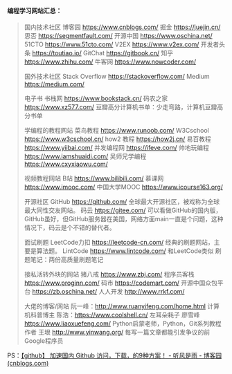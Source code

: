 #### 编程学习网站汇总：

> 国内技术社区
> 博客园 https://www.cnblogs.com/
> 掘金 https://juejin.cn/
> 思否 https://segmentfault.com/
> 开源中国 https://www.oschina.net/
> 51CTO https://www.51cto.com/
> V2EX https://www.v2ex.com/
> 开发者头条 https://toutiao.io/
> GitChat https://gitbook.cn/
> 知乎 https://www.zhihu.com/
> 牛客网 https://www.nowcoder.com/ 
>
> 国外技术社区
> Stack Overflow https://stackoverflow.com/ 
> Medium https://medium.com/
>
> 电子书
> 书栈网 https://www.bookstack.cn/
> 码农之家 https://www.xz577.com/
> 豆瓣高分计算机书单：少走弯路，计算机豆瓣高分书单
>
> 学编程的教程网站
> 菜鸟教程 https://www.runoob.com/
> W3Cschool https://www.w3cschool.cn/
> how2 教程 https://how2j.cn/
> 易百教程 https://www.yiibai.com/
> 并发编程网 https://ifeve.com/
> 帅地玩编程 https://www.iamshuaidi.com/
> 吴师兄学编程 https://www.cxyxiaowu.com/
>
> 视频教程网站
> B站 https://www.bilibili.com/
> 慕课网 https://www.imooc.com/
> 中国大学MOOC https://www.icourse163.org/
>
> 开源社区
> GitHub https://github.com/ 全球最大开源社区，被戏称为全球最大同性交友网站。
> 码云 https://gitee.com/ 可以看做GitHub的国内版，GitHub虽好，但GitHub服务器在美国，网络方面main一直是个问题，这种情况下，码云是个不错的替代者。
>
> 面试刷题
> LeetCode力扣 https://leetcode-cn.com/ 经典的刷题网站，主要是算法题。
> LintCode https://www.lintcode.com/ 和LeetCode类似
> 刷题笔记：两份高质量刷题笔记
>
> 接私活转外块的网站
> 猪八戒 https://www.zbj.com/
> 程序员客栈 https://www.proginn.com/
> 码市 https://codemart.com/
> 开源中国众包平台 https://zb.oschina.net/
> 人人开发 http://www.rrkf.com/
>
> 大佬的博客/网站
> 阮一峰：http://www.ruanyifeng.com/home.html 计算机科普博主
> 陈浩：https://www.coolshell.cn/ 左耳朵耗子
> 廖雪峰 https://www.liaoxuefeng.com/ Python启蒙老师，Python，Git系列教程作者
> 王垠 http://www.yinwang.org/ 每写一篇文章都能引发争议的前Google程序员

PS：[【github】 加速国内 Github 访问，下载，的9种方案！ - 听风是雨 - 博客园 (cnblogs.com)](https://www.cnblogs.com/july-sunny/p/13697156.html)